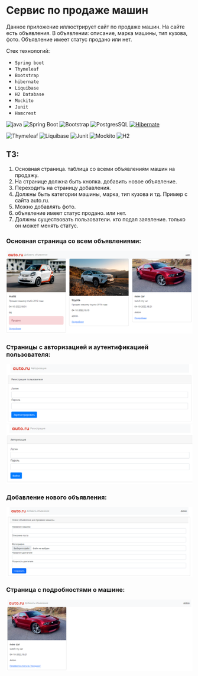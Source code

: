 # Сервис по продаже машин

Данное приложение иллюстрирует сайт по продаже машин.
На сайте есть объявления. В объявлении: описание, марка машины, тип кузова, фото. Объявление имеет статус продано или нет.

Стек технологий: 
* ```Spring boot```
* ```Thymeleaf```
* ```Bootstrap```
* ```hibernate```
* ```Liquibase```
* ```H2 Database```
* ```Mockito```
* ```Junit```
* ```Hamcrest```

![java](https://img.shields.io/badge/Java-ED8B00?style=for-the-badge&logo=java&logoColor=white)
![Spring Boot](https://img.shields.io/badge/Spring_Boot-F2F4F9?style=for-the-badge&logo=spring-boot)
![Bootstrap](https://img.shields.io/badge/Bootstrap-563D7C?style=for-the-badge&logo=bootstrap&logoColor=white)
![PostgresSQL](https://img.shields.io/badge/PostgreSQL-316192?style=for-the-badge&logo=postgresql&logoColor=white)
[![Hibernate](https://img.shields.io/badge/Hibernate-59666C?style=for-the-badge&logo=Hibernate&logoColor=white)](https://hibernate.org/)

![Thymeleaf](https://img.shields.io/badge/Thymeleaf-3.0.15-blue)
![Liquibase](https://img.shields.io/badge/Liquibase-core-red)
![Junit](https://img.shields.io/badge/Junit-test-red)
![Mockito](https://img.shields.io/badge/Mockito-test-brightgreen)
![H2](https://img.shields.io/badge/H2-Database-yellowgreen)


## ТЗ:
1. Основная страница. таблица со всеми объявлениям машин на продажу.
2. На странице должна быть кнопка. добавить новое объявление.
3. Переходить на страницу добавления.
4. Должны быть категории машины, марка, тип кузова и тд. Пример с сайта auto.ru.
5. Можно добавлять фото.
6. объявление имеет статус продано. или нет.
7. Должны существовать пользователи. кто подал заявление. только он может менять статус.


### Основная страница со всем объявлениями:
![](utils/general.png)

### Страницы с авторизацией и аутентификацией пользователя: 
![](utils/reg.png)
![](utils/auth.png)

### Добавление нового объявления:
![](utils/add.png)

### Страница с подробностями о машине:
![](utils/advert.png)